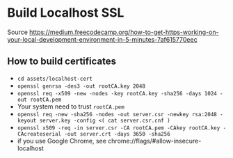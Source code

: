 # Build Localhost SSL

Source https://medium.freecodecamp.org/how-to-get-https-working-on-your-local-development-environment-in-5-minutes-7af615770eec

## How to build certificates
- `cd assets/localhost-cert`
- `openssl genrsa -des3 -out rootCA.key 2048`
- `openssl req -x509 -new -nodes -key rootCA.key -sha256 -days 1024 -out rootCA.pem`
- Your system need to trust `rootCA.pem`
- `openssl req -new -sha256 -nodes -out server.csr -newkey rsa:2048 -keyout server.key -config <( cat server.csr.cnf )`
- `openssl x509 -req -in server.csr -CA rootCA.pem -CAkey rootCA.key -CAcreateserial -out server.crt -days 3650 -sha256`
- if you use Google Chrome, see chrome://flags/#allow-insecure-localhost
